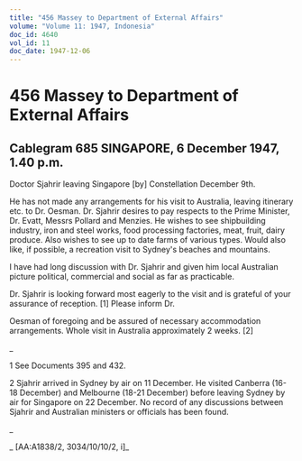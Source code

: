 ```yaml
---
title: "456 Massey to Department of External Affairs"
volume: "Volume 11: 1947, Indonesia"
doc_id: 4640
vol_id: 11
doc_date: 1947-12-06
---
```


# 456 Massey to Department of External Affairs

## Cablegram 685 SINGAPORE, 6 December 1947, 1.40 p.m.

Doctor Sjahrir leaving Singapore [by] Constellation December 9th.

He has not made any arrangements for his visit to Australia, leaving itinerary etc. to Dr. Oesman. Dr. Sjahrir desires to pay respects to the Prime Minister, Dr. Evatt, Messrs Pollard and Menzies. He wishes to see shipbuilding industry, iron and steel works, food processing factories, meat, fruit, dairy produce. Also wishes to see up to date farms of various types. Would also like, if possible, a recreation visit to Sydney's beaches and mountains.

I have had long discussion with Dr. Sjahrir and given him local Australian picture political, commercial and social as far as practicable.

Dr. Sjahrir is looking forward most eagerly to the visit and is grateful of your assurance of reception. [1] Please inform Dr.

Oesman of foregoing and be assured of necessary accommodation arrangements. Whole visit in Australia approximately 2 weeks. [2]

_

1 See Documents 395 and 432.

2 Sjahrir arrived in Sydney by air on 11 December. He visited Canberra (16-18 December) and Melbourne (18-21 December) before leaving Sydney by air for Singapore on 22 December. No record of any discussions between Sjahrir and Australian ministers or officials has been found.

_

_ [AA:A1838/2, 3034/10/10/2, i]_
